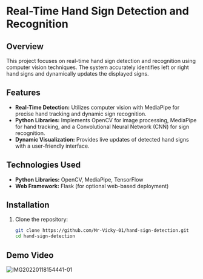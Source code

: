 # Real-Time Hand Sign Detection and Recognition

## Overview

This project focuses on real-time hand sign detection and recognition using computer vision techniques. The system accurately identifies left or right hand signs and dynamically updates the displayed signs.

## Features

- **Real-Time Detection:** Utilizes computer vision with MediaPipe for precise hand tracking and dynamic sign recognition.
- **Python Libraries:** Implements OpenCV for image processing, MediaPipe for hand tracking, and a Convolutional Neural Network (CNN) for sign recognition.
- **Dynamic Visualization:** Provides live updates of detected hand signs with a user-friendly interface.

## Technologies Used

- **Python Libraries:** OpenCV, MediaPipe, TensorFlow
- **Web Framework:** Flask (for optional web-based deployment)

## Installation

1. Clone the repository:

   ```bash
   git clone https://github.com/Mr-Vicky-01/hand-sign-detection.git
   cd hand-sign-detection


## Demo Video
![IMG20220118154441-01](https://github.com/Mr-Vicky-01/hand-sign-detection/assets/143078285/ace870b2-4144-422e-98d0-5cdc0d38aeec)

